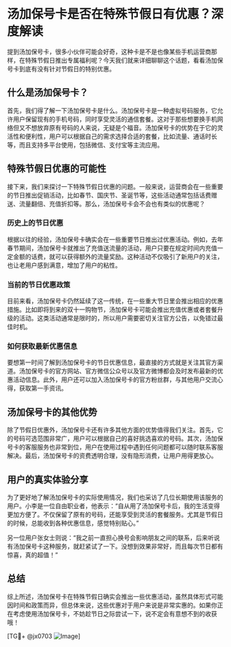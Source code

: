 # 汤加保号卡是否在特殊节假日有优惠？深度解读

提到汤加保号卡，很多小伙伴可能会好奇，这种卡是不是也像某些手机运营商那样，在特殊节假日推出专属福利呢？今天我们就来详细聊聊这个话题，看看汤加保号卡到底有没有针对节假日的特别优惠。

## 什么是汤加保号卡？

首先，我们得了解一下汤加保号卡是什么。汤加保号卡是一种虚拟号码服务，它允许用户保留现有的手机号码，同时享受灵活的通信套餐。这对于那些想要换手机网络但又不想放弃原有号码的人来说，无疑是个福音。汤加保号卡的优势在于它的灵活性和便利性，用户可以根据自己的需求选择合适的套餐，比如流量、通话时长等，而且支持多平台使用，包括微信、支付宝等主流应用。

## 特殊节假日优惠的可能性

接下来，我们来探讨一下特殊节假日优惠的问题。一般来说，运营商会在一些重要的节日推出促销活动，比如春节、国庆节、圣诞节等，这些活动通常包括话费赠送、流量翻倍、充值折扣等。那么，汤加保号卡会不会也有类似的优惠呢？

### 历史上的节日优惠

根据以往的经验，汤加保号卡确实会在一些重要节日推出过优惠活动。例如，去年春节期间，汤加保号卡就推出了充值送流量的活动，用户只要在规定时间内充值一定金额的话费，就可以获得额外的流量奖励。这种活动不仅吸引了新用户的关注，也让老用户感到满意，增加了用户的粘性。

### 当前的节日优惠政策

目前来看，汤加保号卡仍然延续了这一传统，在一些重大节日里会推出相应的优惠措施。比如即将到来的双十一购物节，汤加保号卡可能会推出充值优惠或者套餐升级的活动。这类活动通常是限时的，所以用户需要密切关注官方公告，以免错过最佳时机。

### 如何获取最新优惠信息

要想第一时间了解到汤加保号卡的节日优惠信息，最直接的方式就是关注其官方渠道。汤加保号卡的官方网站、官方微信公众号以及官方微博都会及时发布最新的优惠活动信息。此外，用户还可以加入汤加保号卡的官方粉丝群，与其他用户交流心得，获取第一手资讯。

## 汤加保号卡的其他优势

除了节假日优惠外，汤加保号卡还有许多其他方面的优势值得我们关注。首先，它的号码可选范围非常广，用户可以根据自己的喜好挑选喜欢的号码。其次，汤加保号卡的客服服务也非常到位，用户在使用过程中遇到任何问题都可以随时联系客服解决。最后，汤加保号卡的资费透明合理，没有隐形消费，让用户用得更放心。

## 用户的真实体验分享

为了更好地了解汤加保号卡的实际使用情况，我们也采访了几位长期使用该服务的用户。小李是一位自由职业者，他表示：“自从用了汤加保号卡后，我的生活变得更加方便了。不仅保留了原有的号码，还能享受到灵活的套餐服务。尤其是节假日的时候，总能收到各种优惠信息，感觉特别贴心。”

另一位用户张女士则说：“我之前一直担心换号会影响朋友之间的联系，后来听说有汤加保号卡这种服务，就赶紧试了一下。没想到效果非常好，而且每次节日都有惊喜，真的超值！”

## 总结

综上所述，汤加保号卡在特殊节假日确实会推出一些优惠活动，虽然具体形式可能因时间和政策而异，但总体来说，这些优惠对于用户来说是非常实惠的。如果你正在考虑使用汤加保号卡，不妨趁节日之际尝试一下，说不定会有意想不到的收获哦！

[TG💪+ @jx0703 ![Image](https://github.com/user-attachments/assets/dbca1d08-cadb-493c-b0ec-ad6f7a83f270)]